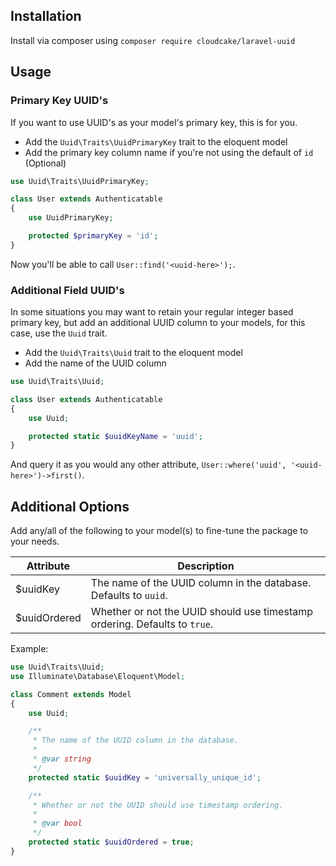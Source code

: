 ## Installation
Install via composer using `composer require cloudcake/laravel-uuid`

## Usage

### Primary Key UUID's
If you want to use UUID's as your model's primary key, this is for you.

- Add the `Uuid\Traits\UuidPrimaryKey` trait to the eloquent model
- Add the primary key column name if you're not using the default of `id` (Optional)

```php
use Uuid\Traits\UuidPrimaryKey;

class User extends Authenticatable
{
    use UuidPrimaryKey;

    protected $primaryKey = 'id';
}
```
Now you'll be able to call `User::find('<uuid-here>');`.

### Additional Field UUID's
In some situations you may want to retain your regular integer based primary key, but add an additional UUID column to your models, for this case, use the `Uuid` trait.

- Add the `Uuid\Traits\Uuid` trait to the eloquent model
- Add the name of the UUID column
```php
use Uuid\Traits\Uuid;

class User extends Authenticatable
{
    use Uuid;

    protected static $uuidKeyName = 'uuid';
}
```
And query it as you would any other attribute, `User::where('uuid', '<uuid-here>')->first()`.

## Additional Options
Add any/all of the following to your model(s) to fine-tune the package to your needs.

| Attribute    | Description                                                                          |
-------------- | -------------------------------------------------------------------------------------|
| $uuidKey     | The name of the UUID column in the database. Defaults to `uuid`.                     |
| $uuidOrdered | Whether or not the UUID should use timestamp ordering. Defaults to `true`.           |

Example:

```php
use Uuid\Traits\Uuid;
use Illuminate\Database\Eloquent\Model;

class Comment extends Model
{
    use Uuid;

    /**
     * The name of the UUID column in the database.
     *
     * @var string
     */
    protected static $uuidKey = 'universally_unique_id';

    /**
     * Whether or not the UUID should use timestamp ordering.
     *
     * @var bool
     */
    protected static $uuidOrdered = true;
}
```
